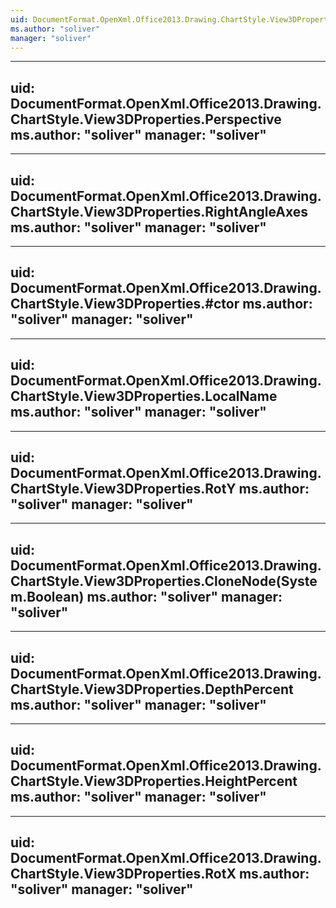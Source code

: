 ```yaml
---
uid: DocumentFormat.OpenXml.Office2013.Drawing.ChartStyle.View3DProperties
ms.author: "soliver"
manager: "soliver"
---
```


---
uid: DocumentFormat.OpenXml.Office2013.Drawing.ChartStyle.View3DProperties.Perspective
ms.author: "soliver"
manager: "soliver"
---

---
uid: DocumentFormat.OpenXml.Office2013.Drawing.ChartStyle.View3DProperties.RightAngleAxes
ms.author: "soliver"
manager: "soliver"
---

---
uid: DocumentFormat.OpenXml.Office2013.Drawing.ChartStyle.View3DProperties.#ctor
ms.author: "soliver"
manager: "soliver"
---

---
uid: DocumentFormat.OpenXml.Office2013.Drawing.ChartStyle.View3DProperties.LocalName
ms.author: "soliver"
manager: "soliver"
---

---
uid: DocumentFormat.OpenXml.Office2013.Drawing.ChartStyle.View3DProperties.RotY
ms.author: "soliver"
manager: "soliver"
---

---
uid: DocumentFormat.OpenXml.Office2013.Drawing.ChartStyle.View3DProperties.CloneNode(System.Boolean)
ms.author: "soliver"
manager: "soliver"
---

---
uid: DocumentFormat.OpenXml.Office2013.Drawing.ChartStyle.View3DProperties.DepthPercent
ms.author: "soliver"
manager: "soliver"
---

---
uid: DocumentFormat.OpenXml.Office2013.Drawing.ChartStyle.View3DProperties.HeightPercent
ms.author: "soliver"
manager: "soliver"
---

---
uid: DocumentFormat.OpenXml.Office2013.Drawing.ChartStyle.View3DProperties.RotX
ms.author: "soliver"
manager: "soliver"
---
